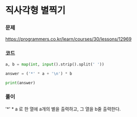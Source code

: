 직사각형 별찍기
=================================================================

### 문제
https://programmers.co.kr/learn/courses/30/lessons/12969

### 코드

``` python
a, b = map(int, input().strip().split(' '))

answer = ('*' * a + '\n') * b

print(answer)
```
### 풀이
'*' * a 로 한 열에 a개의 별을 출력하고, 그 열을 b줄 출력한다.

